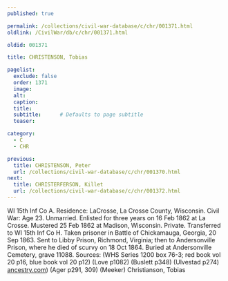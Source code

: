 ```yaml
---
published: true

permalink: /collections/civil-war-database/c/chr/001371.html
oldlink: /CivilWar/db/c/chr/001371.html

oldid: 001371

title: CHRISTENSON, Tobias

pagelist:
  exclude: false
  order: 1371
  image: 
  alt:
  caption:
  title:
  subtitle:      # Defaults to page subtitle
  teaser:

category: 
  - C 
  - CHR

previous:
  title: CHRISTENSON, Peter
  url: /collections/civil-war-database/c/chr/001370.html  
next:
  title: CHRISTERFERSON, Killet
  url: /collections/civil-war-database/c/chr/001372.html   
---
```

WI 15th Inf Co A. Residence: LaCrosse, La Crosse County, Wisconsin. Civil War: Age 23. Unmarried. Enlisted for three years on 16 Feb 1862 at La Crosse. Mustered 25 Feb 1862 at Madison, Wisconsin. Private. Transferred to WI 15th Inf Co H. Taken prisoner in Battle of Chickamauga, Georgia, 20 Sep 1863. Sent to Libby Prison, Richmond, Virginia; then to Andersonville Prison, where he died of scurvy on 18 Oct 1864. Buried at Andersonville Cemetery, grave 11088. Sources: (WHS Series 1200 box 76-3; red book vol 20 p16, blue book vol 20 p12) (Love p1082) (Buslett p348) (Ulvestad p274) [ancestry.com](http://ancestry.com/)) (Ager p291, 309) (Meeker) &#147;Christianson, Tobias&#148;